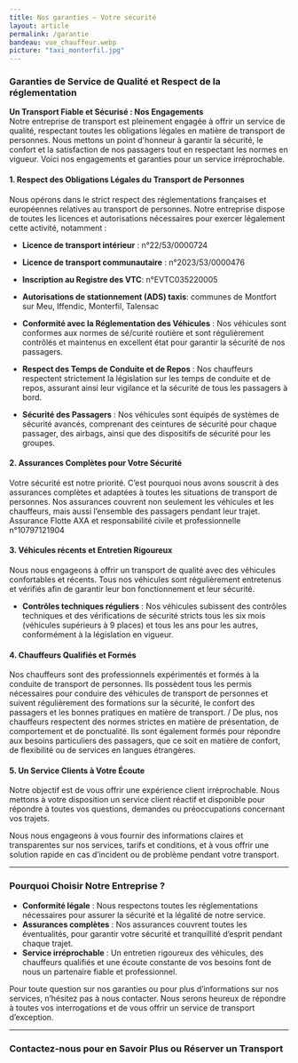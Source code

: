 ```yaml
---
title: Nos garanties – Votre sécurité
layout: article
permalink: /garantie
bandeau: vue_chauffeur.webp
picture: "taxi_monterfil.jpg"
---
```


### **Garanties de Service de Qualité et Respect de la réglementation**

**Un Transport Fiable et Sécurisé : Nos Engagements**  
Notre entreprise de transport est pleinement engagée à offrir un service de qualité, respectant toutes les obligations légales en matière de transport de personnes. Nous mettons un point d'honneur à garantir la sécurité, le confort et la satisfaction de nos passagers tout en respectant les normes en vigueur. Voici nos engagements et garanties pour un service irréprochable.

#### **1. Respect des Obligations Légales du Transport de Personnes**

Nous opérons dans le strict respect des réglementations françaises et européennes relatives au transport de personnes. Notre entreprise dispose de toutes les licences et autorisations nécessaires pour exercer légalement cette activité, notamment :

- **Licence de transport intérieur** : n°22/53/0000724
- **Licence de transport communautaire** : n°2023/53/0000476
- **Inscription au Registre des VTC**: n°EVTC035220005
- **Autorisations de stationnement (ADS) taxis**: communes de Montfort sur Meu, Iffendic, Monterfil, Talensac
  
- **Conformité avec la Réglementation des Véhicules** : Nos véhicules sont conformes aux normes de sé/curité routière et sont régulièrement contrôlés et maintenus en excellent état pour garantir la sécurité de nos passagers.

- **Respect des Temps de Conduite et de Repos** : Nos chauffeurs respectent strictement la législation sur les temps de conduite et de repos, assurant ainsi leur vigilance et la sécurité de tous les passagers à bord.

- **Sécurité des Passagers** : Nos véhicules sont équipés de systèmes de sécurité avancés, comprenant des ceintures de sécurité pour chaque passager, des airbags, ainsi que des dispositifs de sécurité pour les groupes.

#### **2. Assurances Complètes pour Votre Sécurité**

Votre sécurité est notre priorité. C’est pourquoi nous avons souscrit à des assurances complètes et adaptées à toutes les situations de transport de personnes. Nos assurances couvrent non seulement les véhicules et les chauffeurs, mais aussi l’ensemble des passagers pendant leur trajet. Assurance Flotte AXA et responsabilité civile et professionnelle n°10797121904

#### **3. Véhicules récents et Entretien Rigoureux**

Nous nous engageons à offrir un transport de qualité avec des véhicules confortables et récents. Tous nos véhicules sont régulièrement entretenus et vérifiés afin de garantir leur bon fonctionnement et leur sécurité. 

- **Contrôles techniques réguliers** : Nos véhicules subissent des contrôles techniques et des vérifications de sécurité stricts tous les six mois (véhicules supérieurs à 9 places) et tous les ans pour les autres, conformément à la législation en vigueur.
  

#### **4. Chauffeurs Qualifiés et Formés**

Nos chauffeurs sont des professionnels expérimentés et formés à la conduite de transport de personnes. Ils possèdent tous les permis nécessaires pour conduire des véhicules de transport de personnes et suivent régulièrement des formations sur la sécurité, le confort des passagers et les bonnes pratiques en matière de transport.
/
De plus, nos chauffeurs respectent des normes strictes en matière de présentation, de comportement et de ponctualité. Ils sont également formés pour répondre aux besoins particuliers des passagers, que ce soit en matière de confort, de flexibilité ou de services en langues étrangères.

#### **5. Un Service Clients à Votre Écoute**

Notre objectif est de vous offrir une expérience client irréprochable. Nous mettons à votre disposition un service client réactif et disponible pour répondre à toutes vos questions, demandes ou préoccupations concernant vos trajets. 

Nous nous engageons à vous fournir des informations claires et transparentes sur nos services, tarifs et conditions, et à vous offrir une solution rapide en cas d’incident ou de problème pendant votre transport.

---

### **Pourquoi Choisir Notre Entreprise ?**

- **Conformité légale** : Nous respectons toutes les réglementations nécessaires pour assurer la sécurité et la légalité de notre service.
- **Assurances complètes** : Nos assurances couvrent toutes les éventualités, pour garantir votre sécurité et tranquillité d’esprit pendant chaque trajet.
- **Service irréprochable** : Un entretien rigoureux des véhicules, des chauffeurs qualifiés et une écoute constante de vos besoins font de nous un partenaire fiable et professionnel.
  
Pour toute question sur nos garanties ou pour plus d’informations sur nos services, n’hésitez pas à nous contacter. Nous serons heureux de répondre à toutes vos interrogations et de vous offrir un service de transport d’exception.

---

### **Contactez-nous pour en Savoir Plus ou Réserver un Transport**  


